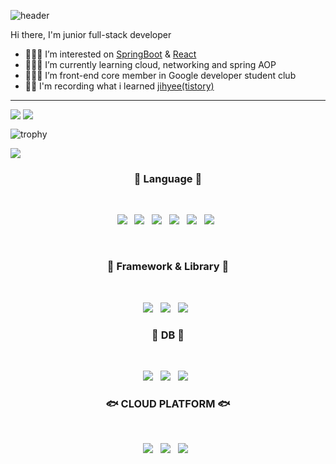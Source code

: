 ![header](https://capsule-render.vercel.app/api?type=slice&color=FF9999&text=Hi!੧ᐛ੭&fontAlign=80)

Hi there, I'm junior full-stack developer

- 👩🏻‍💻 I’m interested on [SpringBoot](https://github.com/asd3638/jpashop) & [React](https://github.com/asd3638/US)
- 👩🏻‍💻 I’m currently learning cloud, networking and spring AOP
- 👩🏻‍💻 I’m front-end core member in Google developer student club
- ✍🏻 I'm recording what i learned [jihyee(tistory)](https://jihyee.tistory.com/)

---
<div>
    <img align=top src="https://github-readme-stats.vercel.app/api?username=asd3638&show_icons=true"/>
    <img align=top src="https://github-readme-stats.vercel.app/api/top-langs/?username=asd3638&show_icons=true&hide_border=true&title_color=004386&icon_color=004386&layout=compact"/>
</div>

<!-- 배경화면 트로피 설정 -->
![trophy](https://github-profile-trophy.vercel.app/?username=asd3638&theme=flat&column=8)
  
  
<img align='top' src="http://mazassumnida.wtf/api/v2/generate_badge?boj=asd3638">
<br/>



<h3 align="center"><b>🐳 Language 🐳</b></h3>
</br>
<p align="center">
    <img src="https://img.shields.io/badge/HTML5-E34F26?style=flat-square&logo=HTML5&logoColor=white"/></a> &nbsp
    <img src="https://img.shields.io/badge/CSS3-1572B6?style=flat-square&logo=CSS3&logoColor=white"/></a> &nbsp
    <img src="https://img.shields.io/badge/JavaScript-F7DF1E?style=flat-square&logo=JavaScript&logoColor=white"/></a> &nbsp
    <img src="https://img.shields.io/badge/Java-339933?style=flat-square&logo=java&logoColor=white"/></a> &nbsp
    <img src="https://img.shields.io/badge/Python-232F3E?style=flat-square&logo=python&logoColor=white"/></a> &nbsp
    <img src="https://img.shields.io/badge/Node.js-339933?style=flat-square&logo=Node.js&logoColor=white"/></a> &nbsp </p>

<br />

<h3 align="center"><b>🐋 Framework & Library 🐋</b></h3>
</br>
<p align="center">
    <img src="https://img.shields.io/badge/Express.js-339933?style=flat-square&logo=Node.js&logoColor=white"/></a> &nbsp
    <img src="https://img.shields.io/badge/React.js-99004C?style=flat-square&logo=React&logoColor=white"/></a> &nbsp 
    <img src="https://img.shields.io/badge/SpringBoot-00599C?style=flat-square&logo=Spring&logoColor=white"/></a> &nbsp 
<br />

<h3 align="center"><b>🐬 DB 🐬</b></h3>
</br>
<p align="center">
    <img src="https://img.shields.io/badge/MongoDB-47A248?style=flat-square&logo=MongoDB&logoColor=white"/></a> &nbsp 
    <img src="https://img.shields.io/badge/MySQL-4479A1?style=flat-square&logo=MySQL&logoColor=white"/></a> &nbsp
    <img src="https://img.shields.io/badge/ElasticSearch-68F6ED?style=flat-square&logo=Elasticsearch&logoColor=white"/></a> &nbsp
<br />

<h3 align="center"><b>🐟 CLOUD PLATFORM 🐟</b></h3>
</br>
<p align="center">
    <img src="https://img.shields.io/badge/Amazon AWS-232F3E?style=flat-square&logo=Amazon%20AWS&logoColor=white"/></a> &nbsp
    <img src="https://img.shields.io/badge/Naver Cloud Platform-47A248?style=flat-square&logo=Naver&logoColor=white"/></a> &nbsp
    <img src="https://img.shields.io/badge/PaasTa-FF9933?style=flat-square&logo=iCloud&logoColor=white"/></a> &nbsp </p>

<!-- **3. CLOUD:**

<code><img alt = "3.3 AWS" height="20" src="https://cdn.icon-icons.com/icons2/2107/PNG/512/file_type_aws_icon_130732.png"> <a href="https://github.com/jogilsang/devops/tree/master/1.aws">AWS</a></code>
<code><img alt = "3.4 Linux" height="20" src="https://cdn.icon-icons.com/icons2/195/PNG/256/OS_Linux_23399.png"> <a href="https://github.com/jogilsang/devops/tree/master/4.linux">Linux</a></code>
<code><img alt = "3.5 Jenkins" height="20" src="https://cdn.icon-icons.com/icons2/2107/PNG/512/file_type_jenkins_icon_130515.png"> <a href="https://github.com/jogilsang/manual-devops/tree/master/3.jenkins">Jenkins</a></code> -->
<!-- <code><img alt = "3.5 Cisco" height="20" src="https://cdn.icon-icons.com/icons2/2699/PNG/512/cisco_logo_icon_168414.png"> <a href="https://github.com/jogilsang/network-packetTracer">Cisco</a></code> -->
<!-- <code><img alt = "3.3 AWS" height="20" src="https://cdn.icon-icons.com/icons2/2107/PNG/512/file_type_aws_icon_130732.png"> <a href="https://github.com/jogilsang/manual-devops/tree/master/1.aws">AWS</a></code>
<code><img alt = "3.4 Ubuntu" height="20" src="https://cdn.icon-icons.com/icons2/195/PNG/256/OS_Ubuntu_23488.png"> <a href="https://github.com/jogilsang/manual-devops/tree/master/4.ubuntu">Ubuntu</a></code> -->



<br />

<!-- **4. DB:**  

<code><img alt = "4.1 RDBMS" height="20" src="https://cdn.icon-icons.com/icons2/2107/PNG/512/file_type_light_db_icon_130469.png">RDBMS</code>
<code><img alt = "4.2 Realm" height="20" src="https://cdn.icon-icons.com/icons2/2107/PNG/512/file_type_mongo_icon_130383.png">MongoDB</code> 
<code><img alt = "4.1 MS-SQL" height="20" src="https://user-images.githubusercontent.com/4249331/52232852-e2c4f780-28bd-11e9-835d-1e3cf3e43888.png">MS-SQL</code>

<br /> -->

<!-- **5. Collaboration and Tools:**  

<code><img alt = "5.3 Slack" height="20" src="https://cdn.icon-icons.com/icons2/2429/PNG/512/slack_logo_icon_147236.png">Slack</code> -->

<!--
1. Languages : 
① Java 1.8 - 3  ② Kotlin - 1  ③ Node.js - 1

2. Framework & Platform : 
① Firebase - 2  ② RxJava, RxKotlin - 2  ③ Ionic1 - 2

3. Devops : 
① Subversion - 3  ② GIT - 2 ③  AWS - 2  ⑤ Jenkins - 1

3. DB & OS : 
① MSSQL - 2 ② Oracle - 2 ③ Realm  - 2 ④ Linux - 2 

4. Collaboration : 
① JIRA - 2 ② Confluence WIKI - 2 ③ Slack - 2 ④ adobe xd - 2
-->

<!--]
**jogilsang/jogilsang** is a ✨ _special_ ✨ repository because its `README.md` (this file) appears on your GitHub profile.

Here are some ideas to get you started:

- 🔭 I’m currently working on ...
- 🌱 I’m currently learning ...
- 👯 I’m looking to collaborate on ...
- 🤔 I’m looking for help with ...
- 💬 Ask me about ...
- 📫 How to reach me: ...
- 😄 Pronouns: ...
- ⚡ Fun fact: ...
-->
